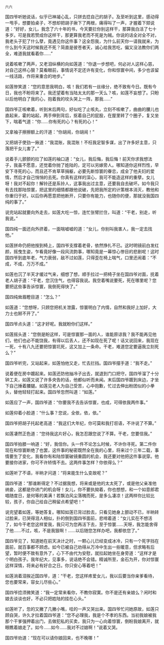    六六 

   国四爷听她说话，似乎已神凝心乱，只拼去捻自己的胡子。及至听到这里，感动得一甩手，想要拍桌子，不想却把胡子揪下了两根，痛得叫了一声，才握着下颏说道：“好好，女儿，我念了六十年的书，今天要拦你别这样干，那算我白活了七十多岁。可是我若赞成你这样干，那更算我老而不死是为贼。你说的话全对全不对，我老头子犯了什么孽，竟遇见你这件事？这全怨我，为什么前天你一请我就来，为什么到今天这时候我还不死？简直是彼苍者天，诚心给我苦吃，偏又没法教你们两全，难道我就看着你……”

   说着咳嗽了两声，又老泪纵横的向如莲道：“你退一步想吧，何必对人这样心慈，对自己这样心狠？莫看眼前，事情说不定还许有变化，你和惊寰中间，多少也该留一线活路，作将来重合的地步。”

   如莲惨笑道：“您的意思我明白，咳！我们若有一丝缘分，绝不致有今日。既有今日，我也不盼将来了。我还望着有当陆太太的那一天么？咳，如莲不妄想了。只盼以后他明白了我的心，抱着我的坟头哭上一阵，那我……”

   国四爷正咳嗽着，听到末后两句，好似吃了止咳丸，立刻不咳嗽了，曲曲的腰儿也直起来，霍的站起，两手伸到背后，抠着自己的屁股，在屋里转了个圈子，复又坐下，喘着气道：“你……你有死的心？有死的心！”

   又拿袖子擦擦额上的汗道：“你胡闹，你胡闹！”

   又把胡子使劲一揪道：“我混账，我混账！不枉我足智多谋，出了许多好主意，只落把干女儿害了。”

   说着手儿颤颤的拉了如莲的袖口道：“女儿，我后悔，我后悔！前天你求我想法子，我虽不愿意，还觉着你抛了姓陆的，定可以另嫁旁人。哪知道你这样烈性，早安下寻死的心，而且还不肯草草捐躯，必要先断惊寰的眷恋，成全了他夫妇的爱情，然后才自己悄悄的去死。你真有这样的深心，我可不能造这样的重孽。女儿呀！我对不起你！解铃还是系铃人，这事我出过主意，还要我自去破坏。如今我只有去找那陆惊寰，把这里的细情都跟他说破，先把我所定的计策根本消灭，教他和你重归于好。以后你再愿意把他断开，只要你有能力，也随你的便，那就没我国四纯的事了。”

   说完站起就要向外走去，如莲大吃一惊，连忙张臂拦住，叫道：“干老，别走，听我说。”

   国四纯一面还向外挤着，一面喘嘘嘘的道：“女儿，你别叫我害人，我一定去找他。”

   如莲拼命仍把他按到椅上，国四爷支撑着老骨，依然挣扎不已。这时明镜前白发红颜，摇曳生姿，乍看竟好像一段风流韵事，哪知竟是一幕惊心惨目的悲剧呢！这时国四爷到底年老，气力衰弱，敌不过如莲，只得歪在椅上喘气，口里还闹着：“不成，不成，万万不成。”

   如莲也沉了半天才缓过气来，细想了想，顺手拉过一把椅子坐在国四爷对面，抚着老人胡子道：“干老，您沉住气，也得容我说。我空着嘴说要死，死在哪里呢？您要把这些事告诉惊寰，我倒死得快了。”

   国四纯耸眉瞪目道：“怎么？”

   如莲道：“您想呀，只顾您把机关泄露，惊寰明白了内情，自然和我好上加好，大力士也掰不开了。”

   国四爷点头道：“这才好呢。我就盼你们这样。”

   如莲摇头道：“您倒是盼这样，可是惊寰那一面的人，谁能原谅我？我不能再见他们，他们也必不能饶我，有得以后丢人，还不如现在死了呢！话又说回来，我现在一死，十有八九还要把惊寰坑死，这又加上一条命。干老，难道您定要逼我立刻死么？”

   国四爷听完，又站起来，如莲怕他又走，忙去拦挡。国四爷摆手道：“我不走。”

   说着便在房中踱起来。如莲还防他抽冷子出去，就退到门口把守。国四爷溜了十分钟工夫，如莲又说了许多央告的话，他都似听而未闻。末后国四爷踱到床边，才坐下自己捶着腰腿。如莲见老人为自己受苦，心中抱歉，忙过去伸出粉团似的小拳头，替他轻轻打起来。国四爷忽然叫道：“如莲。”

   如莲应了一声，国四爷道：“你要我不去告诉惊寰，也成，可得依我两件事。”

   如莲仰着小脸道：“什么事？您说，全依，依，依。”

   国四爷把胡子托起老高道：“我这们大年纪，你可莫和我打诳语，不许说了不算。”

   如莲凄然正色道：“您待我这片好心，我怎忍跟您说了不算。干老，您要信我。”

   国四爷拍膝一响道：“好，我信你。头一件不论怎么时候，不许你寻死。第二件你现在和惊寰断绝了也罢，这件事的秘密既然全在我的心里，将来过个三年二载，事情要生了变化，我看你有和陆惊寰破镜重圆的机会，我还要对他把这件事说穿。他要接你进家，你可不许矫情不去。这两件事怎样？你依得么？”

   如莲听了不语，半晌才问道：“将来能生什么变故呢？”

   国四爷道：“那谁断得定？不过据我想，将来或是他的太太死了，或是他父亲准他纳妾，这都是你进门的机会呀！女儿，你不要执拗着，你也想想，和一个如意郎君唱随度日，是何等的美满！若飘泊风尘落魄而死，是多么凄凉！这两样你比较比较，孩子，你自己给自己稍留点希望吧！”

   说完望着如莲，等她答复。哪知如莲已背过脸去，只看见她身上颤动不已，半晌转过脸来，已哭得泪人相似，扑的倒到国四爷面前，悲啼着道：“女儿实在不想活了，如今干老您这样爱我，我只可为您再活下去，至于惊寰……天呀，我怎能舍得了他……不过，咳，不是我狠啊！……以后随您怎样办吧，我都依您了。”

   国四爷见了，知道她在前天决计之时，一颗心儿已经变成冰冷，只有一个死字挡在面前，就百事都不顾虑。如今已被自己劝得从万冷中生出一些暖意，但求略有后望，暂时便不致有意外了，心下不由代为安慰，就拉起她坐在身旁道：“这样才是个明白孩子。我年纪大，见事多，说话绝不会错。精诚所至，金石为开，你对惊寰这样深情，将来必有好合之日。你只安心等着吧！”

   如莲淌着泪挨近国四爷，道：“干老，您这样疼爱女儿，我以后要当你亲爹看待，您也要常来，容女儿尽些心。”

   国四爷捻须微笑道：“我一定常来看你，不教你寂寞。你不是还有亲娘么？闲时和娘去谈谈也好，不必只把姓陆的挂在心头。”

   如莲听了，忽的又撇了几撇小嘴，哇的一声又哭出来。国四爷忙问她原故，如莲只顾自哭，许久才拉着国四爷道：“您不必理我，我是个不孝的东西。当初我娘被我那个干爹强押着出门，去做犯私的买卖，我只为一心向着惊寰，倒盼我娘离开，就眼瞧着娘走了。如今……如今……我对不过娘啊！”说着又哭。

   国四爷劝道：“现在可以请你娘回来，也不晚哪！”

